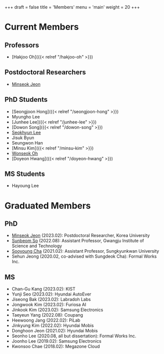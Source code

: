 +++
draft = false
title = 'Members'
menu = 'main'
weight = 20
+++

# Current Members

## Professors

- [Hakjoo Oh]({{< relref "/hakjoo-oh" >}})

## Postdoctoral Researchers
- [Minseok Jeon](https://minseokjgit.github.io/)

## PhD Students
- [Seongjoon Hong]({{< relref "/seongjoon-hong" >}})
- Myungho Lee
- [Junhee Lee]({{< relref "/junhee-lee" >}})
- [Dowon Song]({{< relref "/dowon-song" >}})
- [Seokhyun Lee](https://seokhyunlee.info/)
- Jisuk Byun
- Seungwon Han
- [Minsu Kim]({{< relref "/minsu-kim" >}})
- [Wonseok Oh](https://marinelay.pages.dev/)
- [Doyeon Hwang]({{< relref "/doyeon-hwang" >}})

## MS Students
- Hayoung Lee

# Graduated Members

## PhD
- [Minseok Jeon](https://minseokjgit.github.io/) (2023.02): Postdoctoral Researcher, Korea University
- [Sunbeom So](https://sites.google.com/site/sunbeomsoprl/) (2022.08): Assistant Professor, Gwangju Institute of Science and Technology
- [Sooyoung Cha](https://sites.google.com/view/sooyoungcha/) (2021.02): Assistant Professor, Sungkyunkwan University
- Sehun Jeong (2020.02, co-advised with Sungdeok Cha): Formal Works Inc.

## MS
- Chan-Gu Kang (2023.02): KIST
- Yunji Seo (2023.02): Hyundai AutoEver
- Jiseong Bak (2023.02): Labradoh Labs
- Jongwook Kim (2023.02): Furiosa AI
- Jinkook Kim (2023.02): Samsung Electronics
- Taeyeun Yang (2022.08): Coupang
- Heewoong Jang (2022.02): PiLab
- Jinkyung Kim (2022.02): Hyundai Mobis
- Donghoon Jeon (2021.02): Hyundai Mobis
- Seonho Lee (2020.08, all but dissertation): Formal Works Inc.
- Joonho Lee (2019.02): Samsung Electronics
- Kwonsoo Chae (2018.02): Megazone Cloud

